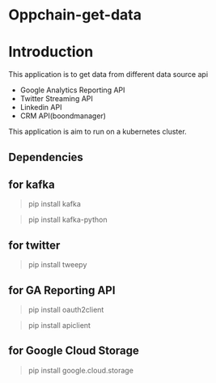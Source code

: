 # Oppchain-get-data

Introduction
==========================
This application is to get data from different data source api
- Google Analytics Reporting API 
- Twitter Streaming API
- Linkedin API
- CRM API(boondmanager)

This application is aim to run on a kubernetes cluster.

## Dependencies


for kafka
-----------
> pip install kafka

> pip install kafka-python

for twitter
-----------
> pip install tweepy

for GA Reporting API
----------------------
> pip install oauth2client

> pip install apiclient

for Google Cloud Storage
--------------------------
> pip install google.cloud.storage
